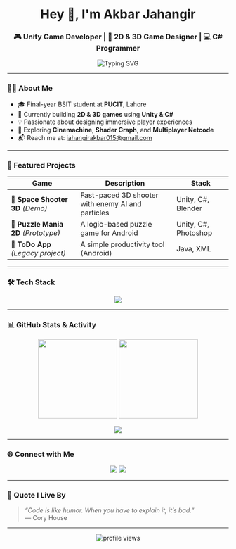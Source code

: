 <h1 align="center">Hey 👋, I'm Akbar Jahangir</h1>
<h3 align="center">🎮 Unity Game Developer | 🧠 2D & 3D Game Designer | 💻 C# Programmer</h3>

<!-- Typing animation -->
<p align="center">
  <img src="https://readme-typing-svg.demolab.com?font=Fira+Code&weight=500&size=22&pause=1000&color=6AE3FF&center=true&vCenter=true&width=600&height=50&lines=Unity+Game+Developer;2D+%7C+3D+Game+Designer+%26+Programmer;Gameplay+Mechanics+%7C+Cinemachine+%7C+Netcode;Let's+Create+Fun!" alt="Typing SVG" />
</p>

---

### 🧑‍💻 About Me

- 🎓 Final-year BSIT student at **PUCIT**, Lahore  
- 🔭 Currently building **2D & 3D games** using **Unity & C#**
- 💡 Passionate about designing immersive player experiences
- 🌱 Exploring **Cinemachine**, **Shader Graph**, and **Multiplayer Netcode**
- 📬 Reach me at: [jahangirakbar015@gmail.com](mailto:jahangirakbar015@gmail.com)

---

### 🧩 Featured Projects

| Game | Description | Stack |
|------|-------------|-------|
| 🚀 **Space Shooter 3D** *(Demo)* | Fast-paced 3D shooter with enemy AI and particles | Unity, C#, Blender |
| 🧠 **Puzzle Mania 2D** *(Prototype)* | A logic-based puzzle game for Android | Unity, C#, Photoshop |
| 📱 **ToDo App** *(Legacy project)* | A simple productivity tool (Android) | Java, XML |

---

### 🛠️ Tech Stack

<p align="center">
  <img src="https://skillicons.dev/icons?i=unity,csharp,blender,git,github,figma,photoshop,vscode&theme=dark" />
</p>

---

### 📊 GitHub Stats & Activity

<p align="center">
  <img src="https://github-readme-stats.vercel.app/api?username=iamakbarJahangir&show_icons=true&theme=tokyonight&hide=issues&rank_icon=github" height="180"/>
  <img src="https://github-readme-streak-stats.herokuapp.com/?user=iamakbarJahangir&theme=tokyonight" height="180"/>
</p>

<p align="center">
  <img src="https://github-profile-summary-cards.vercel.app/api/cards/profile-details?username=iamakbarJahangir&theme=tokyonight" />
</p>

---

### 🌐 Connect with Me

<p align="center">
  <a href="mailto:jahangirakbar015@gmail.com"><img src="https://img.shields.io/badge/Email-D14836?style=for-the-badge&logo=gmail&logoColor=white"/></a>
  <a href="https://github.com/iamakbarJahangir"><img src="https://img.shields.io/badge/GitHub-000?style=for-the-badge&logo=github&logoColor=white"/></a>
</p>

---

### 💬 Quote I Live By

> *“Code is like humor. When you have to explain it, it’s bad.”*  
> — Cory House

---

<!-- Visitor Counter -->
<p align="center">
  <img src="https://komarev.com/ghpvc/?username=iamakbarJahangir&style=for-the-badge" alt="profile views"/>
</p>
